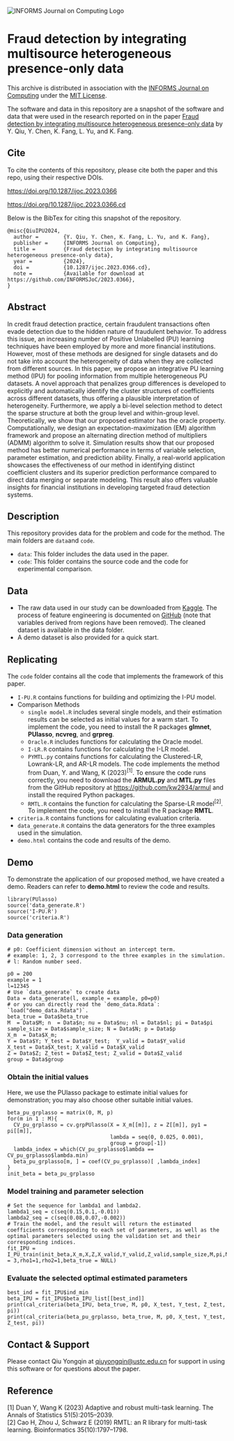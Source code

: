 ![INFORMS Journal on Computing Logo](https://camo.githubusercontent.com/1b8f04b8ff248ffd132c13343858d070c4805406bbd4c4651f9b27e9c2f01a58/68747470733a2f2f494e464f524d534a6f432e6769746875622e696f2f6c6f676f732f494e464f524d535f4a6f75726e616c5f6f6e5f436f6d707574696e675f4865616465722e6a7067)
# Fraud detection by integrating multisource heterogeneous presence-only data
This archive is distributed in association with the [INFORMS Journal on Computing](https://pubsonline.informs.org/journal/ijoc) under the [MIT License](https://github.com/INFORMSJoC/2023.0257/blob/master/LICENSE).

The software and data in this repository are a snapshot of the software and data that were used in the research reported on in the paper [Fraud detection by integrating multisource heterogeneous presence-only data](https://doi.org/10.1287/ijoc.2023.0366) by Y. Qiu, Y. Chen, K. Fang, L. Yu, and K. Fang.
## Cite

To cite the contents of this repository, please cite both the paper and this repo, using their respective DOIs.

https://doi.org/10.1287/ijoc.2023.0366

https://doi.org/10.1287/ijoc.2023.0366.cd

Below is the BibTex for citing this snapshot of the repository.

```
@misc{QiuIPU2024,
  author =        {Y. Qiu, Y. Chen, K. Fang, L. Yu, and K. Fang},
  publisher =     {INFORMS Journal on Computing},
  title =         {Fraud detection by integrating multisource heterogeneous presence-only data},
  year =          {2024},
  doi =           {10.1287/ijoc.2023.0366.cd},
  note =          {Available for download at https://github.com/INFORMSJoC/2023.0366},
} 
```

## Abstract

In credit fraud detection practice, certain fraudulent transactions often evade detection due to the hidden nature of fraudulent behavior. To address this issue, an increasing number of Positive Unlabelled (PU) learning techniques have been employed by more and more financial institutions. However, most of these methods are designed for single datasets and do not take into account the heterogeneity of data when they are collected from different sources. In this paper, we propose an integrative PU learning method (IPU) for pooling information from multiple heterogeneous PU datasets. A novel approach that penalizes group differences is developed to explicitly and automatically identify the cluster structures of coefficients across different datasets, thus offering a plausible interpretation of heterogeneity. Furthermore, we apply a bi-level selection method to detect the sparse structure at both the group level and within-group level. Theoretically, we show that our proposed estimator has the oracle property. Computationally, we design an expectation-maximization (EM) algorithm framework and propose an alternating direction method of multipliers (ADMM) algorithm to solve it. Simulation results show that our proposed method has better numerical performance in terms of variable selection, parameter estimation, and prediction ability. Finally, a real-world application showcases the effectiveness of our method in identifying distinct coefficient clusters and its superior prediction performance compared to direct data merging or separate modeling. This result also offers valuable insights for financial institutions in developing targeted fraud detection systems.  

## Description

This repository provides data for the problem and code for the method. The main folders are `data`and `code`.

- `data`: This folder includes the data used in the paper.
- `code`: This folder contains the source code and the code for experimental comparison.

## Data

- The raw data used in our study can be downloaded from [Kaggle](https://www.kaggle.com/competitions/ieee-fraud-detection/data). The process of feature engineering is documented on [GitHub](https://github.com/xiaoluoyfy/IEEE-CIS-Fraud-Detection/) (note that variables derived from regions have been removed). The cleaned dataset is available in the data folder.
- A demo dataset is also provided for a quick start.

## Replicating

The `code` folder contains all the code that implements the framework of this paper. 

* `I-PU.R` contains functions for building and optimizing the I-PU model.
* Comparison Methods
  - `single model.R` includes several single models, and their estimation results can be selected as initial values for a warm start. To implement the code, you need to install the R packages **glmnet**, **PUlasso**, **ncvreg**, and **grpreg**.
  - `Oracle.R` includes functions for calculating the Oracle model.
  - `I-LR.R` contains functions for calculating the I-LR model.
  - `PYMTL.py` contains functions for calculating the Clustered-LR, Lowrank-LR, and AR-LR models. The code implements the method from Duan, Y. and Wang, K (2023)<sup>[1]</sup>. To ensure the code runs correctly, you need to download the **ARMUL.py** and **MTL.py** files from the GitHub repository at https://github.com/kw2934/armul and install the required Python packages.
  - `RMTL.R` contains the function for calculating the Sparse-LR model<sup>[2]</sup>. To implement the code, you need to install the R package **RMTL**.
* `criteria.R` contains functions for calculating evaluation criteria.
* `data_generate.R` contains the data generators for the three examples used in the simulation.
* `demo.html` contains the code and results of the demo.

## Demo 

To demonstrate the application of our proposed method, we have created a demo. Readers can refer to **demo.html** to review the code and results.

```{r message=FALSE}
library(PUlasso)
source('data_generate.R')
source('I-PU.R')
source('criteria.R')
```

### Data generation

```{r}
# p0: Coefficient dimension without an intercept term.
# example: 1, 2, 3 correspond to the three examples in the simulation.
# l: Random number seed.

p0 = 200
example = 1
l=12345
# Use `data_generate` to create data
Data = data_generate(l, example = example, p0=p0)
# or you can directly read the `demo_data.Rdata`: `load("demo_data.Rdata")`.
beta_true = Data$beta_true
M  = Data$M; n  = Data$n; nu = Data$nu; nl = Data$nl; pi = Data$pi
sample_size = Data$sample_size; N = Data$N; p = Data$p
X_m  = Data$X_m; 
Y = Data$Y; Y_test = Data$Y_test;  Y_valid = Data$Y_valid
X_test = Data$X_test; X_valid = Data$X_valid
Z = Data$Z; Z_test = Data$Z_test; Z_valid = Data$Z_valid
group = Data$group
```

### Obtain the initial values

Here, we use the PUlasso package to estimate initial values for demonstration; you may also choose other suitable initial values.

```{r warning=FALSE}
beta_pu_grplasso = matrix(0, M, p)
for(m in 1 : M){
  CV_pu_grplasso = cv.grpPUlasso(X = X_m[[m]], z = Z[[m]], py1 = pi[[m]], 
                                 lambda = seq(0, 0.025, 0.001),
                                 group = group[-1])
  lambda_index = which(CV_pu_grplasso$lambda == CV_pu_grplasso$lambda.min)
  beta_pu_grplasso[m, ] = coef(CV_pu_grplasso)[ ,lambda_index]
}
init_beta = beta_pu_grplasso
```

### Model training and parameter selection

```{r}
# Set the sequence for lambda1 and lambda2.
lambda1_seq = c(seq(0.15,0.1,-0.01))
lambda2_seq = c(seq(0.08,0.07,-0.002))
# Train the model, and the result will return the estimated coefficients corresponding to each set of parameters, as well as the optimal parameters selected using the validation set and their corresponding indices.
fit_IPU = I_PU_train(init_beta,X_m,X,Z,X_valid,Y_valid,Z_valid,sample_size,M,pi,N,p,group,lambda1_seq,lambda2_seq,loop=50,a = 3,rho1=1,rho2=1,beta_true = NULL)

```

### Evaluate the selected optimal estimated parameters

```{r}
best_ind = fit_IPU$ind_min
beta_IPU = fit_IPU$beta_IPU_list[[best_ind]]
print(cal_criteria(beta_IPU, beta_true, M, p0, X_test, Y_test, Z_test, pi))
print(cal_criteria(beta_pu_grplasso, beta_true, M, p0, X_test, Y_test, Z_test, pi))
```

## Contact & Support

Please contact Qiu Yongqin at qiuyongqin@ustc.edu.cn for support in using this software or for questions about the paper.

## Reference

[1] Duan Y, Wang K (2023) Adaptive and robust multi-task learning. The Annals of Statistics 51(5):2015–2039.  
[2] Cao H, Zhou J, Schwarz E (2019) RMTL: an R library for multi-task learning. Bioinformatics 35(10):1797–1798.  
